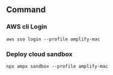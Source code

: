 ## Command

### AWS cli Login

```
aws sso login --profile amplify-mac
```

### Deploy cloud sandbox

```
npx ampx sandbox --profile amplify-mac
```
